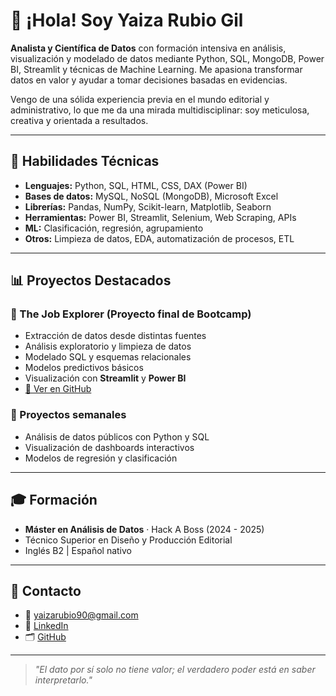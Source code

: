 # 👋 ¡Hola! Soy Yaiza Rubio Gil

**Analista y Científica de Datos** con formación intensiva en análisis, visualización y modelado de datos mediante Python, SQL, MongoDB, Power BI, Streamlit y técnicas de Machine Learning. 
Me apasiona transformar datos en valor y ayudar a tomar decisiones basadas en evidencias.

Vengo de una sólida experiencia previa en el mundo editorial y administrativo, lo que me da una mirada multidisciplinar: soy meticulosa, creativa y orientada a resultados.

---

## 🧠 Habilidades Técnicas

- **Lenguajes:** Python, SQL, HTML, CSS, DAX (Power BI)
- **Bases de datos:** MySQL, NoSQL (MongoDB), Microsoft Excel
- **Librerías:** Pandas, NumPy, Scikit-learn, Matplotlib, Seaborn
- **Herramientas:** Power BI, Streamlit, Selenium, Web Scraping, APIs
- **ML:** Clasificación, regresión, agrupamiento
- **Otros:** Limpieza de datos, EDA, automatización de procesos, ETL

---

## 📊 Proyectos Destacados

### 🔹 The Job Explorer (Proyecto final de Bootcamp)
- Extracción de datos desde distintas fuentes
- Análisis exploratorio y limpieza de datos
- Modelado SQL y esquemas relacionales
- Modelos predictivos básicos
- Visualización con **Streamlit** y **Power BI**
- [🔗 Ver en GitHub](https://github.com/23yai/DAB04RT)

### 🔹 Proyectos semanales
- Análisis de datos públicos con Python y SQL
- Visualización de dashboards interactivos
- Modelos de regresión y clasificación

---

## 🎓 Formación

- **Máster en Análisis de Datos** · Hack A Boss (2024 - 2025)
- Técnico Superior en Diseño y Producción Editorial
- Inglés B2 | Español nativo

---

## 🤝 Contacto

- 📧 yaizarubio90@gmail.com
- 💼 [LinkedIn](https://www.linkedin.com/in/yaiza-rubio-gil-99b3a0250)
- 🗂️ [GitHub](https://github.com/23yai)

---

> *"El dato por sí solo no tiene valor; el verdadero poder está en saber interpretarlo."*
